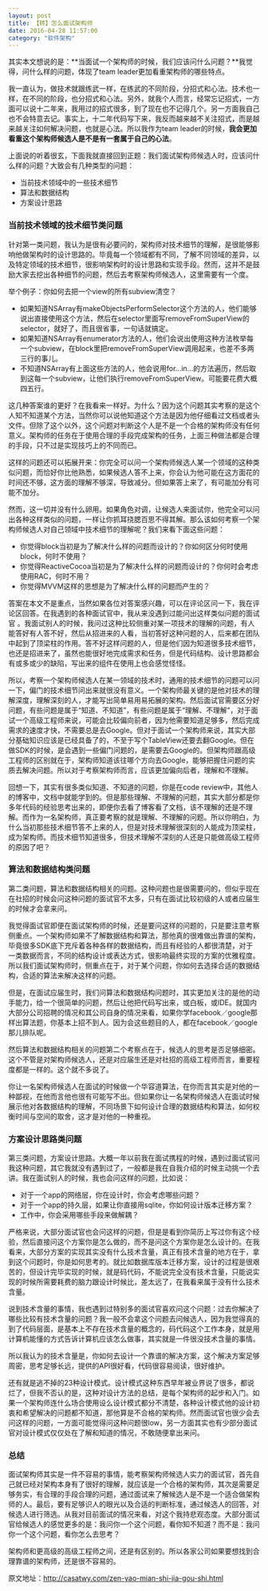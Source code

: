 ```yaml
---
layout: post
title: 【转】怎么面试架构师
date: 2016-04-28 11:57:00
category: "软件架构"
---
```


其实本文想说的是：**当面试一个架构师的时候，我们应该问什么问题？**我觉得，问什么样的问题，体现了team leader更加看重架构师的哪些特点。

我一直认为，做技术就跟练武一样，在练武的不同阶段，分招式和心法。技术也一样，在不同的阶段，也分招式和心法。另外，就我个人而言，经常忘记招式，一方面可以说十二年来，我用过的招式很多，到了现在也不记得几个。另一方面我自己也不会特意去记。事实上，十二年代码写下来，我反而越来越不关注招式，而是越来越关注如何解决问题，也就是心法。所以我作为team leader的时候，**我会更加看重这个架构师候选人是不是有一套属于自己的心法**。

上面说的听着很玄，下面我就直接回到正题：我们面试架构师候选人时，应该问什么样的问题？大致会有几种类型的问题：


- 当前技术领域中的一些技术细节
- 算法和数据结构
- 方案设计思路


### 当前技术领域的技术细节类问题

针对第一类问题，我认为是很有必要问的，架构师对技术细节的理解，是很能够影响他做架构时的设计思路的。毕竟每一个领域都有不同，了解不同领域的差异，以及特定领域的技术细节，很影响架构时的设计思路和实现手段。然而，这并不是鼓励大家去挖出各种细节的问题，然后去考察架构师候选人，这里需要有一个度。

举个例子：你如何去把一个view的所有subview清空？

- 如果知道NSArray有makeObjectsPerformSelector这个方法的人，他们能够说出直接使用这个方法，然后在selector里面写removeFromSuperView的selector，就好了，而且很省事，一句话就搞定。
- 如果知道NSArray有enumerator方法的人，他们会说出使用这种方法枚举每一个subview，在block里把removeFromSuperView调用起来，也差不多两三行的事儿。
- 不知道NSArray有上面这些方法的人，他会说用for...in...的方法遍历，然后取到这每一个subview，让他们执行removeFromSuperView。可能要花费大概四五行。

这几种答案谁的更好？在我看来一样好。为什么？因为这个问题其实考察的是这个人知不知道某个方法，当然你可以说他知道这个方法是因为他仔细看过文档或者头文件。但除了这个以外，这个问题对判断这个人是不是一个合格的架构师没有任何意义。架构师的任务在于使用合理的手段完成架构的任务，上面三种做法都是合理的手段，只不过是实现技巧上的不同而已。

这样的问题还可以拓展开来：你完全可以问一个架构师候选人某一个领域的这种类似问题，而恰好你比他熟悉，如果候选人答不上来，你会认为他可能在这方面花的时间还不够，这方面的理解不够深，导致减分。但如果答上来了，有可能加分有可能不加分。

然而，这一切并没有什么卵用。如果角色对调，让候选人来面试你，他完全可以问出各种这样类似的问题，一样让你抓耳挠腮百思不得其解。那么该如何考察一个架构师候选人对自己领域中技术细节的理解呢？我们来看下面这些问题：

- 你觉得block当初是为了解决什么样的问题而设计的？你如何区分何时使用block，何时不使用？
- 你觉得ReactiveCocoa当初是为了解决什么样的问题而设计的？你何时会考虑使用RAC，何时不用？
- 你觉得MVVM这样的思想是为了解决什么样的问题而产生的？

答案在本文不是重点，当然如果各位对答案感兴趣，可以在评论区问一下，我在评论区回答。在我遇到的各种面试官中，我从来没遇到过能问出这样类似问题的面试官 。我面试别人的时候，我问过这种比较侧重对某一项技术的理解的问题，有人能答好有人答不好，然后从招进来的人看，当初答好这种问题的人，后来都在团队中起到了顶梁柱的作用。答不好这样问题的人，但是他们因为知道很多技术细节，也还是招进来了，虽然也能很好地完成需求和任务，但是代码结构、设计思路都会有或多或少的缺陷，写出来的组件在使用上也会感觉怪怪。

所以，考察一个架构师候选人在某一领域的技术时，通用的技术细节的问题可以问一下，偏门的技术细节问出来就很没有意义。一个架构师最关键的是他对技术的理解深度，理解深刻的人，才能写出简单易用易拓展的架构。然后面试官需要区分好问题，有些问题是属于“知道、不知道”，有些问题是属于“理解、不理解”，对于面试一个高级工程师来说，可能会比较偏向前者，因为他需要知道足够多，然后完成需求的速度才快，不需要总是去Google。但对于面试一个架构师来说，其实大部分基础知识应该是已经具备了的，不至于写个TableView还要去翻Google。但在做SDK的时候，是会遇到一些偏门问题的，是需要去Google的。但架构师跟高级工程师的区别就在于，架构师知道该往哪个方向去Google，能够把握住问题的实质去解决问题。所以对于考察架构师而言，应该更加偏向后者，理解和不理解。

回想一下，其实有很多类似知道、不知道的问题，你是在code review中，其他人的博客中，文档中就能学到的。但是那些理解、不理解的问题，其实大部分都是你多年代码的经验思考出来的，即便你去看了博客看了文档，该不理解的还是不理解。而作为一名架构师，真正要考察的就是理解、不理解的问题。所以你明白，为什么当初那些技术细节答不上来的人，但是对技术理解很深刻的人能成为顶梁柱，成为架构师。而技术细节知道很多，但技术理解不深刻的人还是只能做高级工程师的原因了吧？

### 算法和数据结构类问题

第二类问题，算法和数据结构相关的问题。这种问题也是很需要问的，但似乎现在在社招的时候会问这种问题的面试官不太多，只有在面试比较初级的人或者应届生的时候才会拿来问。

我觉得面试官即便在面试架构师的时候，还是要问这样的问题的，只是要注意考察侧重点。一个架构师如果不了解数据结构和算法，那他真的很难做出靠谱的架构，毕竟很多SDK底下充斥着各种各样的数据结构，而且有经验的人都很清楚，对于一类数据而言，不同的结构设计或表达方式，很影响最终实现的方案的优雅程度。所以我们面试架构师时，侧重点在于，对于某个问题，你如何去选择合适的数据结构，合适的算法来解决这样的问题。

但是，在面试应届生时，我们问算法和数据结构问题时，其实更加关注的是他的动手能力，给一个很简单的问题，然后让他把代码写出来，或白板，或IDE。就国内大部分公司招聘的情况和其公司自身的情况来看，如果你学facebook／google那样出算法题，你基本上招不到人。因为会这些题目的人，都在facebook／google那儿排队呢。

然后算法和数据结构相关的问题第二个考察点在于，候选人的思考是否足够细密。这个不管是对架构师候选人，还是对应届生还是对社招的高级工程师而言，重要程度都是一样的。这个就不多说了。

你让一名架构师候选人在面试的时候做一个华容道算法，在你而言其实是对他的一种鄙视，在他而言他也很有可能写不出。但如果你让一名架构师候选人在面试时候展示他对各数据结构的理解，不同场景下如何设计合理的数据结构和算法，如何权衡时间与空间的取舍，这才是对他的一种重视。

### 方案设计思路类问题

第三类问题，方案设计思路。大概一年以前我在面试携程的时候，遇到过面试官问我这种问题，其它我就没有遇到过了，一般都是我在自我介绍的时候主动挑一个去讲。我在面试别人的时候，我也会问这样的问题，比如说：

- 对于一个app的网络层，你在设计时，你会考虑哪些问题？
- 对于一个app的持久层，如果让你直接用sqlite，你如何设计版本迁移方案？
- 工作中，你会采用哪些手段来做解耦？

严格来说，大部分面试官也会问这样的问题，但是是看到你简历上写过你有这个经验，然后直接问这个方案你是怎么做的，而不是问这个方案你是怎么设计的。在我看来，大部分方案的实现其实没有什么技术含量，真正有技术含量的地方在于，拿到这个问题时，你是如何思考的。就比如数据库版本迁移方案，设计的过程是很艰苦的，但设计完毕实现的时候，就是码代码，不能说完全没有技术含量，只能说实现的时候所需要耗费的脑力跟设计时候比，差太远了，在我看来属于没有什么技术含量。

说到技术含量的事情，我也遇到过特别多的面试官喜欢问这个问题：过去你解决了哪些比较有技术含量的问题？我一般不会拿这个问题去问候选人，因为我觉得真的到了代码层面，是基本上不存在技术含量的概念的，码代码这个工作本身，就是用计算机能懂的方式告诉计算机应该怎么做事，其实就是一件很没技术含量的事情。

所以我认为的技术含量是，你如何去设计一个靠谱的解决方案，这个解决方案足够周密，思考足够长远，提供的API很好看，代码很容易阅读，很好维护。

还有就是逃不掉的23种设计模式。设计模式这种东西早年被业界说了很多，都说烂了，但我不否认的是，这种对设计方法的总结，是每个架构师的起步和入门。如果一个架构师连什么场合使用设么设计模式都分不清楚，各种设计模式他的设计初衷和希望解决的问题都不知道，那他算是不合格的架构师。然而面试官也很少会去问这样的问题，一方面可能觉得问这种问题很low，另一方面其实也有少部分面试官对设计模式仅仅处在了解和知道的情况，不敢随便拿出来问。

### 总结

面试架构师其实是一件不容易的事情，能考察架构师候选人实力的面试官，首先自己就已经对架构本身有了很好的理解，就应该是一个合格的架构师，其次是需要足够务实，有合理的手段合理的问题，通过面试来了解候选人是不是一个适合做架构师的人。最后，要有足够识人的眼光以及合适的判断标准，通过候选人的回答，对候选人进行筛选。从我对目前面试的情况来看，对这个我持悲观态度。大部分面试官给候选人的感觉更多的是：我问你一个这个问题，看你知不知道？而不是：我问你一个这个问题，看你怎么去思考？

架构师和更高级的高级工程师之间，还是有区别的。所以各家公司如果要想找到合理靠谱的架构师，还是很不容易的。

原文地址：<http://casatwy.com/zen-yao-mian-shi-jia-gou-shi.html>

